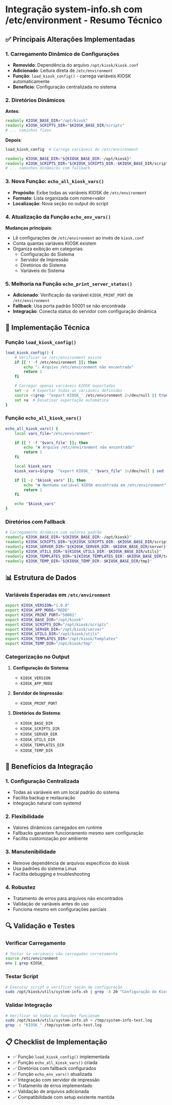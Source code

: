# Integração system-info.sh com /etc/environment - Resumo Técnico

## ✅ Principais Alterações Implementadas

### 1. **Carregamento Dinâmico de Configurações**

- **Removido**: Dependência do arquivo `/opt/kiosk/kiosk.conf`
- **Adicionado**: Leitura direta de `/etc/environment`
- **Função**: `load_kiosk_config()` - carrega variáveis KIOSK automaticamente
- **Benefício**: Configuração centralizada no sistema

### 2. **Diretórios Dinâmicos**

**Antes**:

```bash
readonly KIOSK_BASE_DIR="/opt/kiosk"
readonly KIOSK_SCRIPTS_DIR="$KIOSK_BASE_DIR/scripts"
# ... caminhos fixos
```

**Depois**:

```bash
load_kiosk_config  # Carrega variáveis do /etc/environment

readonly KIOSK_BASE_DIR="${KIOSK_BASE_DIR:-/opt/kiosk}"
readonly KIOSK_SCRIPTS_DIR="${KIOSK_SCRIPTS_DIR:-$KIOSK_BASE_DIR/scripts}"
# ... caminhos dinâmicos com fallback
```

### 3. **Nova Função: `echo_all_kiosk_vars()`**

- **Propósito**: Exibe todas as variáveis KIOSK de `/etc/environment`
- **Formato**: Lista organizada com nome=valor
- **Localização**: Nova seção no output do script

### 4. **Atualização da Função `echo_env_vars()`**

**Mudanças principais**:

- Lê configurações de `/etc/environment` ao invés de `kiosk.conf`
- Conta quantas variáveis KIOSK existem
- Organiza exibição em categorias:
  - Configuração do Sistema
  - Servidor de Impressão
  - Diretórios do Sistema
  - Variáveis do Sistema

### 5. **Melhoria na Função `echo_print_server_status()`**

- **Adicionado**: Verificação da variável `KIOSK_PRINT_PORT` de `/etc/environment`
- **Fallback**: Usa porta padrão 50001 se não encontrada
- **Integração**: Conecta status do servidor com configuração dinâmica

## 🔧 Implementação Técnica

### Função `load_kiosk_config()`

```bash
load_kiosk_config() {
    # Verificar se /etc/environment existe
    if [[ ! -f /etc/environment ]]; then
        echo "⚠️ Arquivo /etc/environment não encontrado"
        return 1
    fi

    # Carregar apenas variáveis KIOSK exportadas
    set -a  # Exportar todas as variáveis definidas
    source <(grep '^export KIOSK_' /etc/environment 2>/dev/null || true)
    set +a  # Desativar exportação automática
}
```

### Função `echo_all_kiosk_vars()`

```bash
echo_all_kiosk_vars() {
    local vars_file="/etc/environment"

    if [[ ! -f "$vars_file" ]]; then
        echo "❌ Arquivo /etc/environment não encontrado"
        return 1
    fi

    local kiosk_vars
    kiosk_vars=$(grep '^export KIOSK_' "$vars_file" 2>/dev/null | sed 's/^export //' | sort)

    if [[ -z "$kiosk_vars" ]]; then
        echo "❌ Nenhuma variável KIOSK encontrada em /etc/environment"
        return 1
    fi

    echo "$kiosk_vars"
}
```

### Diretórios com Fallback

```bash
# Carregamento dinâmico com valores padrão
readonly KIOSK_BASE_DIR="${KIOSK_BASE_DIR:-/opt/kiosk}"
readonly KIOSK_SCRIPTS_DIR="${KIOSK_SCRIPTS_DIR:-$KIOSK_BASE_DIR/scripts}"
readonly KIOSK_SERVER_DIR="${KIOSK_SERVER_DIR:-$KIOSK_BASE_DIR/server}"
readonly KIOSK_UTILS_DIR="${KIOSK_UTILS_DIR:-$KIOSK_BASE_DIR/utils}"
readonly KIOSK_TEMPLATES_DIR="${KIOSK_TEMPLATES_DIR:-$KIOSK_BASE_DIR/templates}"
readonly KIOSK_TEMP_DIR="${KIOSK_TEMP_DIR:-$KIOSK_BASE_DIR/tmp}"
```

## 📊 Estrutura de Dados

### Variáveis Esperadas em `/etc/environment`

```bash
export KIOSK_VERSION="1.0.0"
export KIOSK_APP_MODE="REDE"
export KIOSK_PRINT_PORT="50001"
export KIOSK_BASE_DIR="/opt/kiosk"
export KIOSK_SCRIPTS_DIR="/opt/kiosk/scripts"
export KIOSK_SERVER_DIR="/opt/kiosk/server"
export KIOSK_UTILS_DIR="/opt/kiosk/utils"
export KIOSK_TEMPLATES_DIR="/opt/kiosk/templates"
export KIOSK_TEMP_DIR="/opt/kiosk/tmp"
```

### Categorização no Output

1. **Configuração do Sistema**:

   - `KIOSK_VERSION`
   - `KIOSK_APP_MODE`

2. **Servidor de Impressão**:

   - `KIOSK_PRINT_PORT`

3. **Diretórios do Sistema**:
   - `KIOSK_BASE_DIR`
   - `KIOSK_SCRIPTS_DIR`
   - `KIOSK_SERVER_DIR`
   - `KIOSK_UTILS_DIR`
   - `KIOSK_TEMPLATES_DIR`
   - `KIOSK_TEMP_DIR`

## 🚀 Benefícios da Integração

### 1. **Configuração Centralizada**

- Todas as variáveis em um local padrão do sistema
- Facilita backup e restauração
- Integração natural com systemd

### 2. **Flexibilidade**

- Valores dinâmicos carregados em runtime
- Fallbacks garantem funcionamento mesmo sem configuração
- Facilita customização por ambiente

### 3. **Manutenibilidade**

- Remove dependência de arquivos específicos do kiosk
- Usa padrões do sistema Linux
- Facilita debugging e troubleshooting

### 4. **Robustez**

- Tratamento de erros para arquivos não encontrados
- Validação de variáveis antes do uso
- Funciona mesmo em configurações parciais

## 🔍 Validação e Testes

### Verificar Carregamento

```bash
# Testar se variáveis são carregadas corretamente
source /etc/environment
env | grep KIOSK_
```

### Testar Script

```bash
# Executar script e verificar seção de configuração
sudo /opt/kiosk/utils/system-info.sh | grep -A 20 "Configuração do Kiosk"
```

### Validar Integração

```bash
# Verificar se todas as funções funcionam
sudo /opt/kiosk/utils/system-info.sh > /tmp/system-info-test.log
grep -c "KIOSK_" /tmp/system-info-test.log
```

## 📋 Checklist de Implementação

- ✅ Função `load_kiosk_config()` implementada
- ✅ Função `echo_all_kiosk_vars()` criada
- ✅ Diretórios com fallback configurados
- ✅ Função `echo_env_vars()` atualizada
- ✅ Integração com servidor de impressão
- ✅ Tratamento de erros implementado
- ✅ Validação de arquivos adicionada
- ✅ Compatibilidade com setup existente mantida
